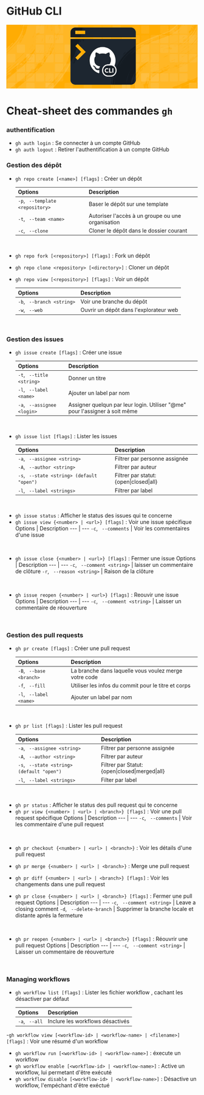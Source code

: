 # GitHub CLI

<p align="center"><img src ="../assets/ghcli.png"/></p>

# Cheat-sheet des commandes ```gh```

### **authentification**

- ```gh auth login``` : Se connecter à un compte GitHub 
- ```gh auth logout``` : Retirer l'authentification à un compte GitHub

### **Gestion des dépôt**

- ```gh repo create [<name>] [flags]``` : Créer un dépôt

    Options | Description 
    --- | --- 
    ```-p```, ``` --template <repository>``` | Baser le dépôt sur une template
    ```-t```, ``` --team <name>``` | Autoriser l'accès à un groupe ou une organisation
    ```-c```, ``` --clone``` | Cloner le dépôt dans le dossier courant
<br>

- ```gh repo fork [<repository>] [flags]``` : Fork un dépôt
- ```gh repo clone <repository> [<directory>]``` : Cloner un dépôt
- ```gh repo view [<repository>] [flags]``` : Voir un dépôt

    Options | Description 
    --- | --- 
    ```-b```, ``` --branch <string>``` | Voir une branche du dépôt
    ```-w```, ``` --web``` | Ouvrir un dépôt dans l'explorateur web
<br>

### **Gestion des issues**

- ```gh issue create [flags]``` : Créer une issue

    Options | Description 
    --- | --- 
    ```-t```, ``` --title <string>``` | Donner un titre
    ```-l```, ``` --label <name>``` | Ajouter un label par nom
    ```-a```, ``` --assignee <login>``` | Assigner quelqun par leur login. Utiliser "@me" pour l'assigner à soit même
<br>

- ```gh issue list [flags]``` : Lister les issues

    Options | Description 
    --- | --- 
    ```-a```, ``` --assignee <string>``` | Filtrer par personne assignée
    ```-A```, ``` --author <string>``` | Filtrer par auteur
    ```-s```, ``` --state <string> (default "open")``` | Filtrer par statut: {open\|closed\|all}
    ```-l```, ``` --label <strings>``` | Filtrer par label
<br>

- ```gh issue status``` : Afficher le status des issues qui te concerne
- ```gh issue view {<number> | <url>} [flags]``` : Voir une issue spécifique
    Options | Description 
    --- | --- 
    ```-c```, ``` --comments``` | Voir les commentaires d'une issue
<br>

- ```gh issue close {<number> | <url>} [flags]``` : Fermer une issue
    Options | Description 
    --- | --- 
    ```-c```, ``` --comment <string>``` | laisser un commentaire de clôture
    ```-r```, ``` --reason <string>``` | Raison de la clôture
<br>

- ```gh issue reopen {<number> | <url>} [flags]``` : Reouvir une issue
    Options | Description 
    --- | --- 
    ```-c```, ``` --comment <string>``` | Laisser un commentaire de réouverture
<br>

### **Gestion des pull requests**

- ```gh pr create [flags]``` : Créer une pull request

    Options | Description 
    --- | --- 
    ```-B```, ``` --base <branch>``` | La branche dans laquelle vous voulez merge votre code
    ```-f```, ``` --fill``` | Utiliser les infos du commit pour le titre et corps
    ```-l```, ``` --label <name>``` | Ajouter un label par nom
<br>

- ```gh pr list [flags]``` : Lister les pull request

    Options | Description 
    --- | --- 
    ```-a```, ``` --assignee <string>``` | Filtrer par personne assignée
    ```-A```, ``` --author <string>``` | Filtrer par auteur
    ```-s```, ``` --state <string> (default "open")``` | Filtrer par Statut: {open\|closed\|merged\|all}
    ```-l```, ``` --label <strings>``` | Filter par label
<br>

- ```gh pr status``` : Afficher le status des pull request qui te concerne 
- ```gh pr view {<number> | <url> | <branch>} [flags]``` : Voir une pull request spécifique
    Options | Description 
    --- | --- 
    ```-c```, ``` --comments``` | Voir les commentaire d'une pull request
<br>

- ```gh pr checkout {<number> | <url> | <branch>}``` : Voir les détails d'une pull request
- ```gh pr merge {<number> | <url> | <branch>}``` : Merge une pull request
- ```gh pr diff {<number> | <url> | <branch>} [flags]``` : Voir les changements dans une pull request

- ```gh pr close {<number> | <url> | <branch>} [flags]``` : Fermer une pull request
    Options | Description 
    --- | --- 
    ```-c```, ``` --comment <string>``` | Leave a closing comment
    ```-d```, ``` --delete-branch``` | Supprimer la branche locale et distante aprés la fermeture
<br>

- ```gh pr reopen {<number> | <url> | <branch>} [flags]``` : Réouvrir une pull request
    Options | Description 
    --- | --- 
    ```-c```, ``` --comment <string>``` | Laisser un commentaire de réouverture
<br>

### **Managing workflows**

- ```gh workflow list [flags]``` : Lister les fichier workflow , cachant les désactiver par défaut

    Options | Description 
    --- | --- 
    ```-a```, ``` --all``` | Inclure les workflows désactivés

-```gh workflow view [<workflow-id> | <workflow-name> | <filename>] [flags]``` : Voir une résumé d'un workflow
- ```gh workflow run [<workflow-id> | <workflow-name>]``` : éxecute un workflow
- ```gh workflow enable [<workflow-id> | <workflow-name>]``` : Active un workflow, lui permetant d'être exécuté
- ```gh workflow disable [<workflow-id> | <workflow-name>]``` : Désactive un workflow, l'empéchant d'être exéctué
<br>